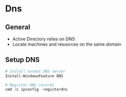 # Dns

## General

- Active Directory relies on DNS
- Locate machines and resources on the same domain

## Setup DNS

```powershell
# Install normal DNS server
Install-WindowsFeature DNS

# Register DNS records
cmd /c ipconfig -registerdns
```
